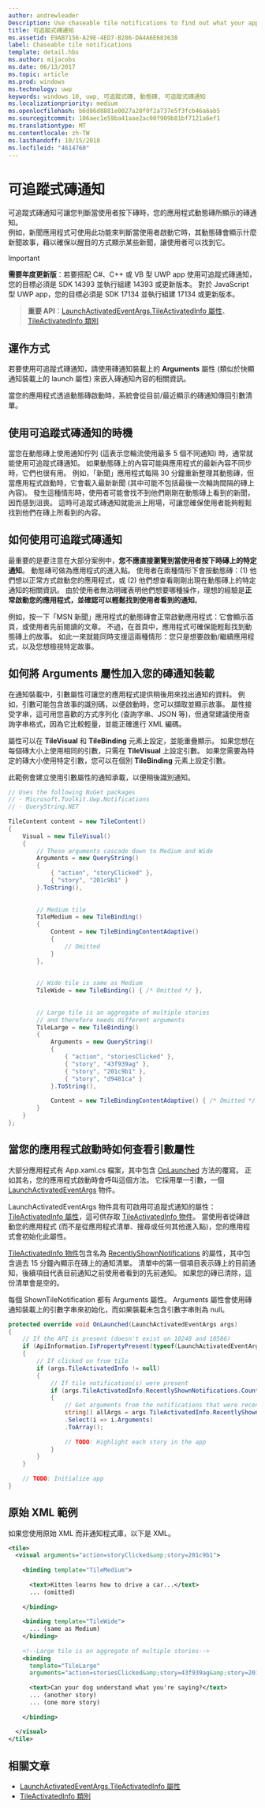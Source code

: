 ```yaml
---
author: andrewleader
Description: Use chaseable tile notifications to find out what your app displayed on its Live Tile when the user clicked it.
title: 可追蹤式磚通知
ms.assetid: E9AB7156-A29E-4ED7-B286-DA4A6E683638
label: Chaseable tile notifications
template: detail.hbs
ms.author: mijacobs
ms.date: 06/13/2017
ms.topic: article
ms.prod: windows
ms.technology: uwp
keywords: windows 10, uwp, 可追蹤式磚, 動態磚, 可追蹤式磚通知
ms.localizationpriority: medium
ms.openlocfilehash: b6d86d8881e0027a28f0f2a737e5f3fcb46a6ab5
ms.sourcegitcommit: 106aec1e59ba41aae2ac00f909b81bf7121a6ef1
ms.translationtype: MT
ms.contentlocale: zh-TW
ms.lasthandoff: 10/15/2018
ms.locfileid: "4614760"
---
```

# <a name="chaseable-tile-notifications"></a>可追蹤式磚通知

可追蹤式磚通知可讓您判斷當使用者按下磚時，您的應用程式動態磚所顯示的磚通知。  
例如，新聞應用程式可使用此功能來判斷當使用者啟動它時，其動態磚會顯示什麼新聞故事，藉以確保以醒目的方式顯示某些新聞，讓使用者可以找到它。 

> [!IMPORTANT]
> **需要年度更新版**：若要搭配 C#、C++ 或 VB 型 UWP app 使用可追蹤式磚通知，您的目標必須是 SDK 14393 並執行組建 14393 或更新版本。 對於 JavaScript 型 UWP app，您的目標必須是 SDK 17134 並執行組建 17134 或更新版本。 


> **重要 API**：[LaunchActivatedEventArgs.TileActivatedInfo 屬性](https://docs.microsoft.com/uwp/api/windows.applicationmodel.activation.launchactivatedeventargs.TileActivatedInfo)、[TileActivatedInfo 類別](https://docs.microsoft.com/uwp/api/windows.applicationmodel.activation.tileactivatedinfo)


## <a name="how-it-works"></a>運作方式

若要使用可追蹤式磚通知，請使用磚通知裝載上的 **Arguments** 屬性 (類似於快顯通知裝載上的 launch 屬性) 來嵌入磚通知內容的相關資訊。

當您的應用程式透過動態磚啟動時，系統會從目前/最近顯示的磚通知傳回引數清單。


## <a name="when-to-use-chaseable-tile-notifications"></a>使用可追蹤式磚通知的時機

當您在動態磚上使用通知佇列 (這表示您輪流使用最多 5 個不同通知) 時，通常就能使用可追蹤式磚通知。 如果動態磚上的內容可能與應用程式的最新內容不同步時，它們也很有用。 例如，「新聞」應用程式每隔 30 分鐘重新整理其動態磚，但當應用程式啟動時，它會載入最新新聞 (其中可能不包括最後一次輪詢間隔的磚上內容)。 發生這種情形時，使用者可能會找不到他們剛剛在動態磚上看到的新聞，因而感到沮喪。 這時可追蹤式磚通知就能派上用場，可讓您確保使用者能夠輕鬆找到他們在磚上所看到的內容。

## <a name="what-to-do-with-a-chaseable-tile-notifications"></a>如何使用可追蹤式磚通知

最重要的是要注意在大部分案例中，**您不應直接瀏覽到當使用者按下時磚上的特定通知**。 動態磚可做為應用程式的進入點。 使用者在兩種情形下會按動態磚：(1) 他們想以正常方式啟動您的應用程式，或 (2) 他們想查看剛剛出現在動態磚上的特定通知的相關資訊。 由於使用者無法明確表明他們想要哪種操作，理想的經驗是**正常啟動您的應用程式，並確認可以輕鬆找到使用者看到的通知**。

例如，按一下「MSN 新聞」應用程式的動態磚會正常啟動應用程式：它會顯示首頁，或使用者先前閱讀的文章。 不過，在首頁中，應用程式可確保能輕鬆找到動態磚上的故事。 如此一來就能同時支援這兩種情形：您只是想要啟動/繼續應用程式，以及您想檢視特定故事。


## <a name="how-to-include-the-arguments-property-in-your-tile-notification-payload"></a>如何將 Arguments 屬性加入您的磚通知裝載

在通知裝載中，引數屬性可讓您的應用程式提供稍後用來找出通知的資料。 例如，引數可能包含故事的識別碼，以便啟動時，您可以擷取並顯示故事。 屬性接受字串，這可用您喜歡的方式序列化 (查詢字串、JSON 等)，但通常建議使用查詢字串格式，因為它比較輕量，並能正確進行 XML 編碼。

屬性可以在 **TileVisual** 和 **TileBinding** 元素上設定，並能重疊顯示。 如果您想在每個磚大小上使用相同的引數，只需在 **TileVisual** 上設定引數。 如果您需要為特定的磚大小使用特定引數，您可以在個別 **TileBinding** 元素上設定引數。

此範例會建立使用引數屬性的通知承載，以便稍後識別通知。 

```csharp
// Uses the following NuGet packages
// - Microsoft.Toolkit.Uwp.Notifications
// - QueryString.NET
 
TileContent content = new TileContent()
{
    Visual = new TileVisual()
    {
        // These arguments cascade down to Medium and Wide
        Arguments = new QueryString()
        {
            { "action", "storyClicked" },
            { "story", "201c9b1" }
        }.ToString(),
 
 
        // Medium tile
        TileMedium = new TileBinding()
        {
            Content = new TileBindingContentAdaptive()
            {
                // Omitted
            }
        },
 
 
        // Wide tile is same as Medium
        TileWide = new TileBinding() { /* Omitted */ },
 
 
        // Large tile is an aggregate of multiple stories
        // and therefore needs different arguments
        TileLarge = new TileBinding()
        {
            Arguments = new QueryString()
            {
                { "action", "storiesClicked" },
                { "story", "43f939ag" },
                { "story", "201c9b1" },
                { "story", "d9481ca" }
            }.ToString(),
 
            Content = new TileBindingContentAdaptive() { /* Omitted */ }
        }
    }
};
```


## <a name="how-to-check-for-the-arguments-property-when-your-app-launches"></a>當您的應用程式啟動時如何查看引數屬性

大部分應用程式有 App.xaml.cs 檔案，其中包含 [OnLaunched](https://docs.microsoft.com/uwp/api/windows.ui.xaml.application#Windows_UI_Xaml_Application_OnLaunched_Windows_ApplicationModel_Activation_LaunchActivatedEventArgs_) 方法的覆寫。 正如其名，您的應用程式啟動時會呼叫這個方法。 它採用單一引數，一個 [LaunchActivatedEventArgs](https://docs.microsoft.com/uwp/api/windows.applicationmodel.activation.launchactivatedeventargs) 物件。

LaunchActivatedEventArgs 物件具有可啟用可追蹤式通知的屬性：[TileActivatedInfo 屬性](https://docs.microsoft.com/uwp/api/windows.applicationmodel.activation.launchactivatedeventargs.TileActivatedInfo)，這可供存取 [TileActivatedInfo 物件](https://docs.microsoft.com/uwp/api/windows.applicationmodel.activation.tileactivatedinfo)。 當使用者從磚啟動您的應用程式 (而不是從應用程式清單、搜尋或任何其他進入點)，您的應用程式會初始化此屬性。

[TileActivatedInfo 物件](https://docs.microsoft.com/uwp/api/windows.applicationmodel.activation.tileactivatedinfo)包含名為 [RecentlyShownNotifications](https://docs.microsoft.com/uwp/api/windows.applicationmodel.activation.tileactivatedinfo.RecentlyShownNotifications) 的屬性，其中包含過去 15 分鐘內顯示在磚上的通知清單。 清單中的第一個項目表示磚上的目前通知，後續項目代表目前通知之前使用者看到的先前通知。 如果您的磚已清除，這份清單會是空的。

每個 ShownTileNotification 都有 Arguments 屬性。 Arguments 屬性會使用磚通知裝載上的引數字串來初始化，而如果裝載未包含引數字串則為 null。

```csharp
protected override void OnLaunched(LaunchActivatedEventArgs args)
{
    // If the API is present (doesn't exist on 10240 and 10586)
    if (ApiInformation.IsPropertyPresent(typeof(LaunchActivatedEventArgs).FullName, nameof(LaunchActivatedEventArgs.TileActivatedInfo)))
    {
        // If clicked on from tile
        if (args.TileActivatedInfo != null)
        {
            // If tile notification(s) were present
            if (args.TileActivatedInfo.RecentlyShownNotifications.Count > 0)
            {
                // Get arguments from the notifications that were recently displayed
                string[] allArgs = args.TileActivatedInfo.RecentlyShownNotifications
                .Select(i => i.Arguments)
                .ToArray();
 
                // TODO: Highlight each story in the app
            }
        }
    }
 
    // TODO: Initialize app
}
```


## <a name="raw-xml-example"></a>原始 XML 範例

如果您使用原始 XML 而非通知程式庫，以下是 XML。

```xml
<tile>
  <visual arguments="action=storyClicked&amp;story=201c9b1">
 
    <binding template="TileMedium">
       
      <text>Kitten learns how to drive a car...</text>
      ... (omitted)
     
    </binding>
 
    <binding template="TileWide">
      ... (same as Medium)
    </binding>
     
    <!--Large tile is an aggregate of multiple stories-->
    <binding
      template="TileLarge"
      arguments="action=storiesClicked&amp;story=43f939ag&amp;story=201c9b1&amp;story=d9481ca">
   
      <text>Can your dog understand what you're saying?</text>
      ... (another story)
      ... (one more story)
   
    </binding>
 
  </visual>
</tile>
```



## <a name="related-articles"></a>相關文章

- [LaunchActivatedEventArgs.TileActivatedInfo 屬性](https://docs.microsoft.com/uwp/api/windows.applicationmodel.activation.launchactivatedeventargs#Windows_ApplicationModel_Activation_LaunchActivatedEventArgs_TileActivatedInfo_)
- [TileActivatedInfo 類別](https://docs.microsoft.com/uwp/api/windows.applicationmodel.activation.tileactivatedinfo)